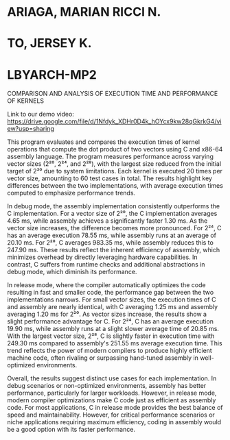 # ARIAGA, MARIAN RICCI N.
# TO, JERSEY K.
# LBYARCH-MP2

COMPARISON AND ANALYSIS OF EXECUTION TIME AND PERFORMANCE OF KERNELS

Link to our demo video: https://drive.google.com/file/d/1Nfdyk_XDHr0D4k_hOYcx9kw28qGkrkG4/view?usp=sharing

This program evaluates and compares the execution times of kernel operations that compute the dot product of two vectors using C and x86-64 assembly language. The program measures performance across varying vector sizes (2²⁰, 2²⁴, and 2²⁸), with the largest size reduced from the initial target of 2³⁰ due to system limitations. Each kernel is executed 20 times per vector size, amounting to 60 test cases in total. The results highlight key differences between the two implementations, with average execution times computed to emphasize performance trends.

In debug mode, the assembly implementation consistently outperforms the C implementation. For a vector size of 2²⁰, the C implementation averages 4.65 ms, while assembly achieves a significantly faster 1.30 ms. As the vector size increases, the difference becomes more pronounced. For 2²⁴, C has an average execution 78.55 ms, while assembly runs at an average of 20.10 ms. For 2²⁸, C averages 983.35 ms, while assembly reduces this to 247.90 ms. These results reflect the inherent efficiency of assembly, which minimizes overhead by directly leveraging hardware capabilities. In contrast, C suffers from runtime checks and additional abstractions in debug mode, which diminish its performance.

In release mode, where the compiler automatically optimizes the code resulting in fast and smaller code, the performance gap between the two implementations narrows. For small vector sizes, the execution times of C and assembly are nearly identical, with C averaging 1.25 ms and assembly averaging 1.20 ms for 2²⁰. As vector sizes increase, the results show a slight performance advantage for C.  For 2²⁴, C has an average execution 19.90 ms, while assembly runs at a slight slower average time of 20.85 ms. With the largest vector size,  2²⁸, C is slightly faster in execution time with 249.30 ms compared to assembly's 251.55 ms average execution time. This trend reflects the power of modern compilers to produce highly efficient machine code, often rivaling or surpassing hand-tuned assembly in well-optimized environments.

Overall, the results suggest distinct use cases for each implementation. In debug scenarios or non-optimized environments, assembly has better performance, particularly for larger workloads. However, in release mode, modern compiler optimizations make C code just as efficient as assembly code. For most applications, C in release mode provides the best balance of speed and maintainability. However, for critical performance scenarios or niche applications requiring maximum efficiency, coding in assembly would be a good option with its faster performance.
